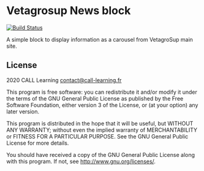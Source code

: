 # Vetagrosup News block #

[![Build Status](https://travis-ci.org/call-learning/moodle-block-vetagro_news.svg?branch=master)](https://travis-ci.org/call-learning/moodle-block-vetagro_news)

A simple block to display information as a carousel from VetagroSup main site.

## License ##

2020 CALL Learning <contact@call-learning.fr>

This program is free software: you can redistribute it and/or modify it under
the terms of the GNU General Public License as published by the Free Software
Foundation, either version 3 of the License, or (at your option) any later
version.

This program is distributed in the hope that it will be useful, but WITHOUT ANY
WARRANTY; without even the implied warranty of MERCHANTABILITY or FITNESS FOR A
PARTICULAR PURPOSE.  See the GNU General Public License for more details.

You should have received a copy of the GNU General Public License along with
this program.  If not, see <http://www.gnu.org/licenses/>.

